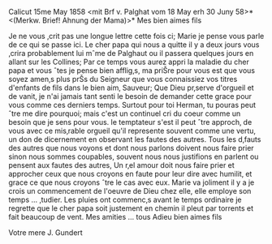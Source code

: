  Calicut 15me May 1858
 <mit Brf v. Palghat vom 18 May erh 30 Juny 58>*
 <(Merkw. Brief! Ahnung der Mama)>*
Mes bien aimes fils

Je ne vous ‚crit pas une longue lettre cette fois ci; Marie je pense vous parle de ce qui se passe ici. Le cher papa qui nous a quitte il y a deux jours vous ‚crira probablement lui mˆme de Palghaut ou il passera quelques jours en allant sur les Collines; Par ce temps vous aurez appri la maladie du cher papa et vous ˆtes je pense bien afflig‚s, ma priŠre pour vous est que vous soyez amen‚s plus prŠs du Seigneur que vous connaissiez vos titres d'enfants de fils dans le bien aim‚ Sauveur; Que Dieu pr‚serve d'orgueil et de vanit‚ je n'ai jamais tant senti le besoin de demander cette grace pour vous comme ces derniers temps. Surtout pour toi Herman, tu pouras peut ˆtre me dire pourquoi; mais c'est un continuel cri du coeur comme un besoin que je sens pour vous. le temptateur s'est il peut ˆtre approch‚ de vous avec ce mis‚rable orgueil qu'il represente souvent comme une vertu, un don de dicernement en observant les fautes des autres. Tous les d‚fauts des autres que nous voyons et dont nous parlons doivent nous faire prier sinon nous sommes coupables, souvent nous nous justifions en parlent ou pensent aux fautes des autres, Un r‚el amour doit nous faire prier et approcher ceux que nous croyons en faute pour leur dire avec humilit‚ et grace ce que nous croyons ˆtre le cas avec eux. Marie va joliment il y a je crois un commencement de l'oeuvre de Dieu chez elle, elle employe son temps … ‚tudier. Les pluies ont commenc‚s avant le temps ordinaire je regrette que le cher papa soit justement en chemin il pleut par torrents et fait beaucoup de vent. Mes amities … tous Adieu bien aimes fils

 Votre mere
 J. Gundert

